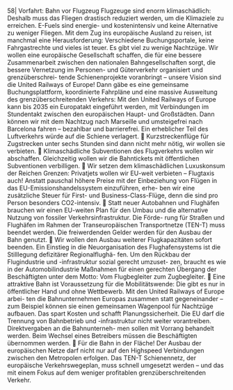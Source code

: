 58| 
Vorfahrt: Bahn vor Flugzeug 
Flugzeuge sind enorm klimaschädlich: Deshalb muss das Fliegen drastisch reduziert 
werden, um die Klimaziele zu erreichen. E-Fuels sind energie- und kostenintensiv und 
keine Alternative zu weniger Fliegen. 
Mit dem Zug ins europäische Ausland zu reisen, ist manchmal eine Herausforderung: 
Verschiedene Buchungsportale, keine Fahrgastrechte und vieles ist teuer. Es gibt viel 
zu wenige Nachtzüge. Wir wollen eine europäische Gesellschaft schaffen, die für eine 
bessere Zusammenarbeit zwischen den nationalen Bahngesellschaften sorgt, die 
bessere Vernetzung im Personen- und Güterverkehr organisiert und grenzüberschrei-
tende Schienenprojekte voranbringt – unsere Vision sind die United Railways of 
Europe! Dann gäbe es eine gemeinsame Buchungsplattform, koordinierte Fahrpläne 
und eine massive Ausweitung des grenzüberschreitenden Verkehrs: Mit den United 
Railways of Europe kann bis 2035 ein Europatakt eingeführt werden, mit Verbindungen 
im Stundentakt zwischen den europäischen Haupt- und Großstädten. Dann können wir 
mit dem Nachtzug nach Marseille und umsteigefrei nach Barcelona fahren – bezahlbar 
und barrierefrei. Ein erheblicher Teil des Luftverkehrs würde auf die Schiene verlagert. 
 Kurzstreckenflüge für Zugstrecken unter sechs Stunden sind dann nicht mehr nötig, 
wir wollen sie verbieten. 
 Klimaschädliche Subventionen des Flugverkehrs wollen wir abschaffen. Gleichzeitig 
wollen wir die Bahntickets mit öffentlichen Subventionen verbilligen. 
 Wir setzen dem klimaschädlichen Luxuskonsum der Reichen Grenzen: Privatjets 
wollen wir EU-weit verbieten – Flugtaxis auch! Anstatt pauschal höhere Preise mit 
der Einbeziehung von Flügen in das EU-Emissionshandelssystem einzuführen, erhe-
ben wir eine zusätzliche Steuer für First- und Business-Class-Flüge, denn die sind 
pro Person besonders CO2-intensiv. 
 Statt neuer Autobahnen und Flughäfen brauchen wir einen EU-weiten Plan für den 
Umbau und die alternative Nutzung von fossiler Verkehrsinfrastruktur. Die Förde-
rung für Straßen und Flughäfen im Rahmen der Transeuropäischen Transportnetze 
(TEN-T) muss beendet werden. Die freiwerdenden Gelder werden für den Ausbau 
der Bahn genutzt. 
 Wir wollen den Ausbau weiterer Flugkapazitäten sofort beenden. Ein Einstieg in die 
Neuorganisation des Flughafensystems ist die Stilllegung defizitärer Regionalflughä-
fen. Um den Rückbau der Flugindustrie und -infrastruktur sozial gerecht umzuset-
zen, braucht es wie in der Automobilindustrie Maßnahmen für einen gerechten 
Übergang der Beschäftigten unter dem Motto: Vom Flugbegleiter zum Zugbegleiter. 
 Eine attraktive Bahn ist Voraussetzung für die Mobilitätswende: Die gibt es nur in 
öffentlicher Hand und ohne Wettbewerb. Mit den United Railways of Europe arbei-
ten die Bahnunternehmen Europas zusammen statt gegeneinander – zum Beispiel 
können sie einen gemeinsamen Wagenpool für Nachtzüge aufbauen. Das spart 
Kosten und schafft Planungssicherheit. Die EU darf die Trennung von Bahnbetrieb 
und -infrastruktur nicht weiter vorantreiben. Direktvergaben an die Bahnunterneh-
men sollen mit Vorrang behandelt werden. Beim Wechsel eines Betreibers müssen 
die Beschäftigten übernommen werden. 
 Für die Bahn in der Fläche! Der Ausbau der europäischen Netze darf nicht nur auf 
den Highspeed Verbindungen zwischen den Metropolen erfolgen. Das TEN-T 
Schienennetz, der europäische Verkehrswegeplan, muss schnell umgesetzt werden 
– und das mit einem Fokus auf dem weniger profitablen grenzüberschreitenden 
Verkehr. 
